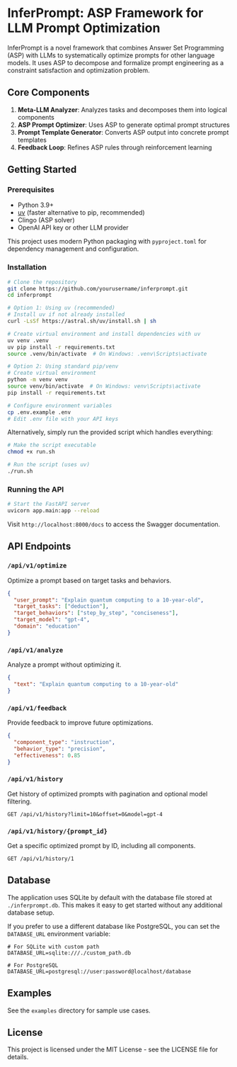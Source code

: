# InferPrompt: ASP Framework for LLM Prompt Optimization

InferPrompt is a novel framework that combines Answer Set Programming (ASP) with LLMs to systematically optimize prompts for other language models. It uses ASP to decompose and formalize prompt engineering as a constraint satisfaction and optimization problem.

## Core Components

1. **Meta-LLM Analyzer**: Analyzes tasks and decomposes them into logical components
2. **ASP Prompt Optimizer**: Uses ASP to generate optimal prompt structures
3. **Prompt Template Generator**: Converts ASP output into concrete prompt templates
4. **Feedback Loop**: Refines ASP rules through reinforcement learning

## Getting Started

### Prerequisites

- Python 3.9+
- [uv](https://github.com/astral-sh/uv) (faster alternative to pip, recommended)
- Clingo (ASP solver)
- OpenAI API key or other LLM provider

This project uses modern Python packaging with `pyproject.toml` for dependency management and configuration.

### Installation

```bash
# Clone the repository
git clone https://github.com/yourusername/inferprompt.git
cd inferprompt

# Option 1: Using uv (recommended)
# Install uv if not already installed
curl -LsSf https://astral.sh/uv/install.sh | sh

# Create virtual environment and install dependencies with uv
uv venv .venv
uv pip install -r requirements.txt
source .venv/bin/activate  # On Windows: .venv\Scripts\activate

# Option 2: Using standard pip/venv
# Create virtual environment
python -m venv venv
source venv/bin/activate  # On Windows: venv\Scripts\activate
pip install -r requirements.txt

# Configure environment variables
cp .env.example .env
# Edit .env file with your API keys
```

Alternatively, simply run the provided script which handles everything:

```bash
# Make the script executable
chmod +x run.sh

# Run the script (uses uv)
./run.sh
```

### Running the API

```bash
# Start the FastAPI server
uvicorn app.main:app --reload
```

Visit `http://localhost:8000/docs` to access the Swagger documentation.

## API Endpoints

### `/api/v1/optimize`

Optimize a prompt based on target tasks and behaviors.

```json
{
  "user_prompt": "Explain quantum computing to a 10-year-old",
  "target_tasks": ["deduction"],
  "target_behaviors": ["step_by_step", "conciseness"],
  "target_model": "gpt-4",
  "domain": "education"
}
```

### `/api/v1/analyze`

Analyze a prompt without optimizing it.

```json
{
  "text": "Explain quantum computing to a 10-year-old"
}
```

### `/api/v1/feedback`

Provide feedback to improve future optimizations.

```json
{
  "component_type": "instruction",
  "behavior_type": "precision",
  "effectiveness": 0.85
}
```

### `/api/v1/history`

Get history of optimized prompts with pagination and optional model filtering.

```
GET /api/v1/history?limit=10&offset=0&model=gpt-4
```

### `/api/v1/history/{prompt_id}`

Get a specific optimized prompt by ID, including all components.

```
GET /api/v1/history/1
```

## Database

The application uses SQLite by default with the database file stored at `./inferprompt.db`. This makes it easy to get started without any additional database setup.

If you prefer to use a different database like PostgreSQL, you can set the `DATABASE_URL` environment variable:

```
# For SQLite with custom path
DATABASE_URL=sqlite:///./custom_path.db

# For PostgreSQL
DATABASE_URL=postgresql://user:password@localhost/database 
```

## Examples

See the `examples` directory for sample use cases.

## License

This project is licensed under the MIT License - see the LICENSE file for details.
